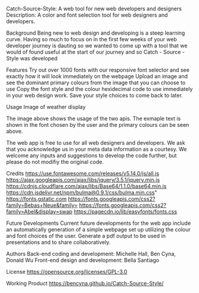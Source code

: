 Catch-Source-Style: A web tool for new web developers and designers
Description:
A color and font selection tool for web designers and developers.

Background
Being new to web design and developing is a steep learning curve. Having so much to focus on in the first few weeks of your web developer journey is dauting so we wanted to come up with a tool that we would of found useful at the start of our journey and so Catch - Source - Style was developed

Features
Try out over 1000 fonts with our responsive font selector and see exactly how it will look immediately on the webpage Upload an image and see the dominant primary colours from the image that you can choose to use Copy the font style and the colour hexidecimal code to use immediately in your web design work. Save your style choices to come back to later.

Usage
Image of weather display

The image above shows the usage of the two apis. The exmaple text is shown in the font chosen by the user and the primary colours can be seen above.

The web app is free to use for all web designers and developers. We ask that you acknowledge us in your meta data information as a courtesy. We welcome any inputs and suggestions to develop the code further, but please do not modifiy the original code.

Credits
https://use.fontawesome.com/releases/v5.14.0/js/all.js https://ajax.googleapis.com/ajax/libs/jquery/3.5.1/jquery.min.js https://cdnjs.cloudflare.com/ajax/libs/Base64/1.1.0/base64.min.js https://cdn.jsdelivr.net/npm/bulma@0.9.1/css/bulma.min.css" https://fonts.gstatic.com https://fonts.googleapis.com/css2?family=Bebas+Neue&family= https://fonts.googleapis.com/css2?family=Abel&display=swap https://pagecdn.io/lib/easyfonts/fonts.css

Future Developments
Current future developments for the web app include an automatically generation of a simple webpage set up utilizing the colour and font choices of the user. Generate a pdf output to be used in presentations and to share collaboratively.

Authors
Back-end coding and development: Michelle Hall, Ben Cyna, Donald Wu Front-end design and development: Bella Santiago

License
https://opensource.org/licenses/GPL-3.0

Working Product
https://bencyna.github.io/Catch-Source-Style/
